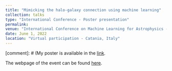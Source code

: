 ```yaml
---
title: "Mimicking the halo-galaxy connection using machine learning"
collection: talks
type: "International Conference - Poster presentation"
permalink: 
venue: "International Conference on Machine Learning for Astrophysics - ML4Astro"
date: June 1, 2022
location: "Virtual participation - Catania, Italy"
---
```


[comment]: # (My poster is available in the [link](https://indico.ict.inaf.it/event/1692/contributions/11253/attachments/5847/11783/de_santi_poster.pdf).

The webpage of the event can be found [here](https://indico.ict.inaf.it/event/1692/).
